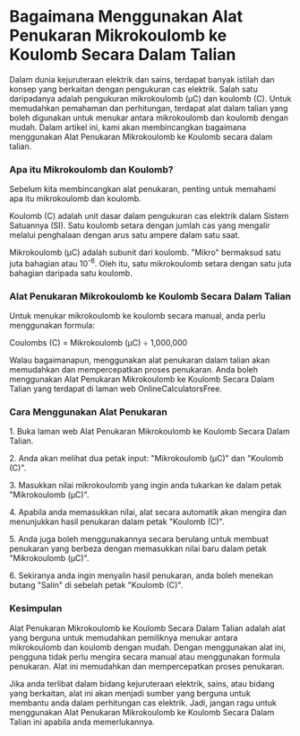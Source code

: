 Bagaimana Menggunakan Alat Penukaran Mikrokoulomb ke Koulomb Secara Dalam Talian
================================================================================

Dalam dunia kejuruteraan elektrik dan sains, terdapat banyak istilah dan konsep yang berkaitan dengan pengukuran cas elektrik. Salah satu daripadanya adalah pengukuran mikrokoulomb (μC) dan koulomb (C). Untuk memudahkan pemahaman dan perhitungan, terdapat alat dalam talian yang boleh digunakan untuk menukar antara mikrokoulomb dan koulomb dengan mudah. Dalam artikel ini, kami akan membincangkan bagaimana menggunakan Alat Penukaran Mikrokoulomb ke Koulomb secara dalam talian.

### Apa itu Mikrokoulomb dan Koulomb?

Sebelum kita membincangkan alat penukaran, penting untuk memahami apa itu mikrokoulomb dan koulomb.

Koulomb (C) adalah unit dasar dalam pengukuran cas elektrik dalam Sistem Satuannya (SI). Satu koulomb setara dengan jumlah cas yang mengalir melalui penghalaan dengan arus satu ampere dalam satu saat.

Mikrokoulomb (μC) adalah subunit dari koulomb. "Mikro" bermaksud satu juta bahagian atau 10<sup>-6</sup>. Oleh itu, satu mikrokoulomb setara dengan satu juta bahagian daripada satu koulomb.

### Alat Penukaran Mikrokoulomb ke Koulomb Secara Dalam Talian

Untuk menukar mikrokoulomb ke koulomb secara manual, anda perlu menggunakan formula:

Coulombs (C) = Mikrokoulomb (μC) ÷ 1,000,000

Walau bagaimanapun, menggunakan alat penukaran dalam talian akan memudahkan dan mempercepatkan proses penukaran. Anda boleh menggunakan Alat Penukaran Mikrokoulomb ke Koulomb Secara Dalam Talian yang terdapat di laman web OnlineCalculatorsFree.

### Cara Menggunakan Alat Penukaran

1\. Buka laman web Alat Penukaran Mikrokoulomb ke Koulomb Secara Dalam Talian.

2\. Anda akan melihat dua petak input: "Mikrokoulomb (μC)" dan "Koulomb (C)".

3\. Masukkan nilai mikrokoulomb yang ingin anda tukarkan ke dalam petak "Mikrokoulomb (μC)".

4\. Apabila anda memasukkan nilai, alat secara automatik akan mengira dan menunjukkan hasil penukaran dalam petak "Koulomb (C)".

5\. Anda juga boleh menggunakannya secara berulang untuk membuat penukaran yang berbeza dengan memasukkan nilai baru dalam petak "Mikrokoulomb (μC)".

6\. Sekiranya anda ingin menyalin hasil penukaran, anda boleh menekan butang "Salin" di sebelah petak "Koulomb (C)".

### Kesimpulan

Alat Penukaran Mikrokoulomb ke Koulomb Secara Dalam Talian adalah alat yang berguna untuk memudahkan pemiliknya menukar antara mikrokoulomb dan koulomb dengan mudah. Dengan menggunakan alat ini, pengguna tidak perlu mengira secara manual atau menggunakan formula penukaran. Alat ini memudahkan dan mempercepatkan proses penukaran.

Jika anda terlibat dalam bidang kejuruteraan elektrik, sains, atau bidang yang berkaitan, alat ini akan menjadi sumber yang berguna untuk membantu anda dalam perhitungan cas elektrik. Jadi, jangan ragu untuk menggunakan Alat Penukaran Mikrokoulomb ke Koulomb Secara Dalam Talian ini apabila anda memerlukannya.